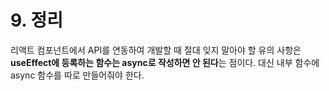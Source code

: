 # 9. 정리

리액트 컴포넌트에서 API를 연동하여 개발할 때 절대 잊지 말아야 할 유의 사항은 **useEffect에 등록하는 함수는 async로 작성하면 안 된다**는 점이다. 대신 내부 함수에 async 함수를 따로 만들어줘야 한다.